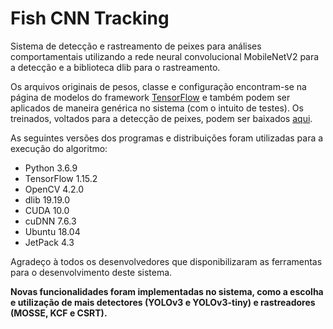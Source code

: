 # Fish CNN Tracking
Sistema de detecção e rastreamento de peixes para análises comportamentais utilizando a rede neural convolucional MobileNetV2 para a detecção e a biblioteca dlib para o rastreamento.

Os arquivos originais de pesos, classe e configuração encontram-se na página de modelos do framework [TensorFlow](https://github.com/tensorflow/models/blob/master/research/object_detection/g3doc/tf1_detection_zoo.md) e também podem ser aplicados de maneira genérica no sistema (com o intuito de testes). Os treinados, voltados para a detecção de peixes, podem ser baixados [aqui](https://drive.google.com/file/d/1_kXgUS5gyzi21rI3urcUcWVZlSbG-LSU/view?usp=sharing).

As seguintes versões dos programas e distribuições foram utilizadas para a execução do algoritmo:
- Python 3.6.9
- TensorFlow 1.15.2
- OpenCV 4.2.0
- dlib 19.19.0
- CUDA 10.0
- cuDNN 7.6.3
- Ubuntu 18.04
- JetPack 4.3

Agradeço à todos os desenvolvedores que disponibilizaram as ferramentas para o desenvolvimento deste sistema.

**Novas funcionalidades foram implementadas no sistema, como a escolha e utilização de mais detectores (YOLOv3 e YOLOv3-tiny) e rastreadores (MOSSE, KCF e CSRT).**
